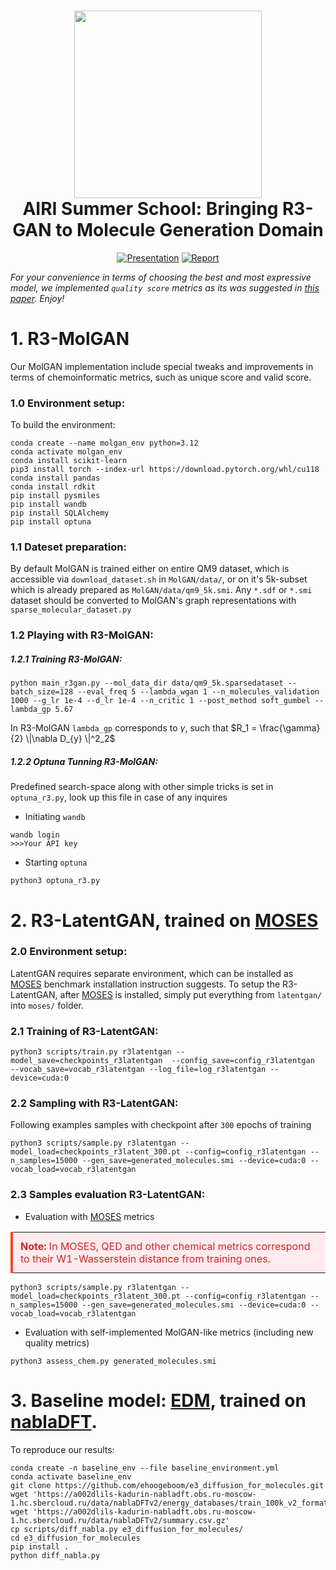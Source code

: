 <h1 align="center">
    <img width="300" height="auto" src="https://github.com/user-attachments/assets/b9a002b9-4213-472e-a67a-20f6828b5b55" />
    <br>
    AIRI Summer School: Bringing R3-GAN to Molecule Generation Domain
    <br>
</h1>

<div align="center">
  
[![Presentation](https://img.shields.io/badge/📊_Presentation-Google_Slides-orange)](https://docs.google.com/presentation/d/11LLvvnyHTwsgiXKM-Eu7XFs4TSdpyBJQo2r5ox8xmcc/edit?usp=sharing)
[![Report](https://img.shields.io/badge/📄_Report-Overleaf-green)](https://www.overleaf.com/read/ytrgfcyfbdxx#16d5ff)


</div>

*For your convenience in terms of choosing the best and most expressive model, we implemented `quality score` metrics as its was suggested in [this paper](https://openreview.net/pdf?id=KM7pXWG1xj). Enjoy!*
# 1. R3-MolGAN
Our MolGAN implementation include special tweaks and improvements in terms of chemoinformatic metrics, such as unique score and valid score. 

### 1.0 Environment setup:
To build the environment:
```python3 
conda create --name molgan_env python=3.12
conda activate molgan_env
conda install scikit-learn
pip3 install torch --index-url https://download.pytorch.org/whl/cu118
conda install pandas
conda install rdkit
pip install pysmiles
pip install wandb
pip install SQLAlchemy
pip install optuna 
```

### 1.1 Dateset preparation:

By default MolGAN is trained either on entire QM9 dataset, which is accessible via `download_dataset.sh` in `MolGAN/data/`, or on it's 5k-subset which is already prepared as `MolGAN/data/qm9_5k.smi`. Any `*.sdf` or `*.smi` dataset should be converted to MolGAN's graph representations with `sparse_molecular_dataset.py` 

### 1.2 Playing with R3-MolGAN:

##### 1.2.1 Training R3-MolGAN:
```shell
python main_r3gan.py --mol_data_dir data/qm9_5k.sparsedataset --batch_size=128 --eval_freq 5 --lambda_wgan 1 --n_molecules_validation 1000 --g_lr 1e-4 --d_lr 1e-4 --n_critic 1 --post_method soft_gumbel --lambda_gp 5.67
```

In R3-MolGAN `lambda_gp` corresponds to $\gamma$, such that $R_1 = \frac{\gamma}{2} \|\nabla D_{y} \|^2_2$

##### 1.2.2 Optuna Tunning R3-MolGAN:
Predefined search-space along with other simple tricks is set in `optuna_r3.py`, look up this file in case of any inquires 
- Initiating `wandb` 
```shell
wandb login
>>>Your API key
```

- Starting `optuna` 
```shell
python3 optuna_r3.py
```

# 2. R3-LatentGAN, trained on [MOSES](https://github.com/molecularsets/moses)

### 2.0 Environment setup:

LatentGAN requires separate environment, which can be installed as [MOSES](https://github.com/molecularsets/moses) benchmark installation instruction suggests. To setup the R3-LatentGAN, after [MOSES](https://github.com/molecularsets/moses) is installed, simply put everything from `latentgan/` into `moses/` folder. 

### 2.1 Training of R3-LatentGAN:
```shell
python3 scripts/train.py r3latentgan --model_save=checkpoints_r3latentgan  --config_save=config_r3latentgan  --vocab_save=vocab_r3latentgan --log_file=log_r3latentgan --device=cuda:0
```

### 2.2 Sampling with R3-LatentGAN:
Following examples samples with checkpoint after `300` epochs of training
```shell
python3 scripts/sample.py r3latentgan --model_load=checkpoints_r3latent_300.pt --config=config_r3latentgan --n_samples=15000 --gen_save=generated_molecules.smi --device=cuda:0 --vocab_load=vocab_r3latentgan
```

### 2.3 Samples evaluation R3-LatentGAN:
- Evaluation with  [MOSES](https://github.com/molecularsets/moses) metrics
  
<table>
  <tr>
    <td width="100%" style="background-color: #FFEBEE; border-left: 4px solid #F44336; padding: 12px; color: #C62828;">
      <strong>Note:</strong> In MOSES, QED and other chemical metrics correspond to their W1-Wasserstein distance from training ones.
    </td>
  </tr>
</table>


```shell
python3 scripts/sample.py r3latentgan --model_load=checkpoints_r3latent_300.pt --config=config_r3latentgan --n_samples=15000 --gen_save=generated_molecules.smi --device=cuda:0 --vocab_load=vocab_r3latentgan
```

- Evaluation with self-implemented MolGAN-like metrics (including new quality metrics)
```shell
python3 assess_chem.py generated_molecules.smi
```

# 3. Baseline model: [EDM](https://github.com/ehoogeboom/e3_diffusion_for_molecules), trained on [nablaDFT](https://github.com/AIRI-Institute/nablaDFT/).
To reproduce our results:

```shell
conda create -n baseline_env --file baseline_environment.yml
conda activate baseline_env
git clone https://github.com/ehoogeboom/e3_diffusion_for_molecules.git
wget 'https://a002dlils-kadurin-nabladft.obs.ru-moscow-1.hc.sbercloud.ru/data/nablaDFTv2/energy_databases/train_100k_v2_formation_energy_w_forces.db'
wget 'https://a002dlils-kadurin-nabladft.obs.ru-moscow-1.hc.sbercloud.ru/data/nablaDFTv2/summary.csv.gz'
cp scripts/diff_nabla.py e3_diffusion_for_molecules/
cd e3_diffusion_for_molecules
pip install .
python diff_nabla.py
```
